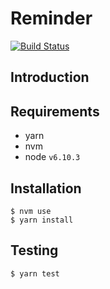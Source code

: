 # Reminder

[![Build Status](https://travis-ci.org/vicente-valls/reminder.svg?branch=master)](https://travis-ci.org/vicente-valls/reminder)

## Introduction

## Requirements
* yarn
* nvm
* node `v6.10.3`

## Installation
```
$ nvm use
$ yarn install
```

## Testing
```
$ yarn test
```
